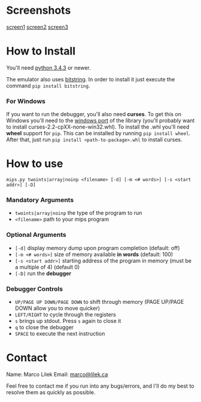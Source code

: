 # Screenshots

[screen1](/screenshots/screen1.png)
[screen2](/screenshots/screen2.png)
[screen3](/screenshots/screen3.png)

# How to Install
You'll need [python 3.4.3](https://www.python.org/downloads/) or newer. 

The emulator also uses [bitstring](https://pypi.python.org/pypi/bitstring/3.1.3). In order to install it just execute the command `pip install bitstring`.

### For Windows

If you want to run the debugger, you'll also need **curses**. To get this on Windows you'll need to the [windows port](http://www.lfd.uci.edu/~gohlke/pythonlibs/#curses) of the library (you'll probably want to install curses-2.2-cpXX-none-win32.whl). To install the .whl you'll need **wheel** support for `pip`. This can be installed by running `pip install wheel`. After that, just run `pip install <path-to-package>.whl` to install curses.

# How to use
	mips.py twoints|array|noinp <filename> [-d] [-m <# words>] [-s <start addr>] [-D]

### Mandatory Arguments
- `twoints|array|noinp` the type of the program to run
- `<filename>` path to your mips program

### Optional Arguments
- `[-d]` display memory dump upon program completion (default: off)
- `[-m <# words>]` size of memory available **in words** (default: 100)
- `[-s <start addr>]` starting address of the program in memory (must be a multiple of 4) (default 0)
- `[-D]` run the **debugger**

### Debugger Controls
- `UP/PAGE UP DOWN/PAGE DOWN` to shift through memory (PAGE UP/PAGE DOWN allow you to move quicker)
- `LEFT/RIGHT` to cycle through the registers
- `s` brings up stdout. Press `s` again to close it
- `q` to close the debugger
- `SPACE` to execute the next instruction

# Contact

Name: Marco Lilek
Email: marco@lilek.ca

Feel free to contact me if you run into any bugs/errors, and I'll do my best to resolve them as quickly as possible.
